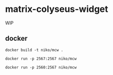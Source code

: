 # matrix-colyseus-widget

WIP

## docker

`docker build -t niko/mcw .`

`docker run -p 2567:2567 niko/mcw`


`docker run -p 2560:2567 niko/mcw`

